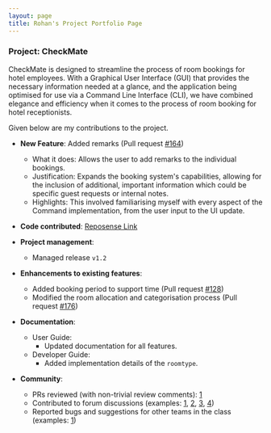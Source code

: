 ```yaml
---
layout: page
title: Rohan's Project Portfolio Page
---
```


### Project: CheckMate

CheckMate is designed to streamline the process of room bookings for hotel employees. With a Graphical User Interface (GUI) that provides the necessary information needed at a glance, and the application
being optimised for use via a Command Line Interface (CLI), we have combined elegance and efficiency when it comes to
the process of room booking for hotel receptionists.

Given below are my contributions to the project.

* **New Feature**: Added remarks (Pull request [#164](https://github.com/AY2324S1-CS2103T-F10-1/tp/pull/164))
    * What it does: Allows the user to add remarks to the individual bookings.
    * Justification: Expands the booking system's capabilities, allowing for the inclusion of additional, important information which could be specific guest requests or internal notes.
    * Highlights: This involved familiarising myself with every aspect of the Command implementation, from the user input to the UI update.

* **Code contributed**: [Reposense Link](https://nus-cs2103-ay2324s1.github.io/tp-dashboard/?search=RB9823&sort=groupTitle&sortWithin=title&timeframe=commit&mergegroup=&groupSelect=groupByRepos&breakdown=true&checkedFileTypes=docs~functional-code~test-code&since=2023-09-22)

* **Project management**:
    * Managed release `v1.2`

* **Enhancements to existing features**:
    * Added booking period to support time (Pull request [#128](https://github.com/AY2324S1-CS2103T-F10-1/tp/pull/128))
    * Modified the room allocation and categorisation process (Pull request [#176](https://github.com/AY2324S1-CS2103T-F10-1/tp/pull/176))

* **Documentation**:
    * User Guide:
        * Updated documentation for all features.
    * Developer Guide:
        * Added implementation details of the `roomtype`.

* **Community**:
    * PRs reviewed (with non-trivial review comments): [1]()
    * Contributed to forum discussions (examples: [1](), [2](), [3](), [4]())
    * Reported bugs and suggestions for other teams in the class (examples: [1](https://github.com/AY2324S1-CS2103T-F10-1/tp/issues/136))
